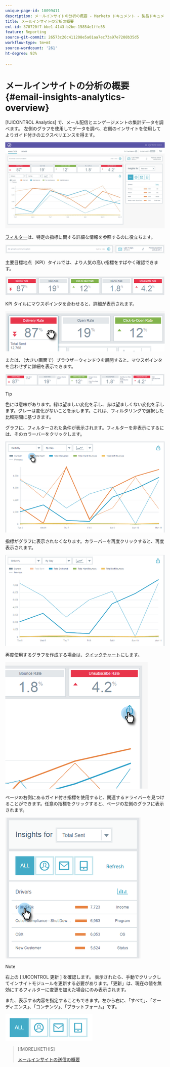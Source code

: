 ```yaml
---
unique-page-id: 10099411
description: メールインサイトの分析の概要 - Marketo ドキュメント - 製品ドキュメント
title: メールインサイトの分析の概要
exl-id: 370720f7-bbe1-4143-b2be-15854e1ffe55
feature: Reporting
source-git-commit: 26573c20c411208e5a01aa7ec73a97e7208b35d5
workflow-type: tm+mt
source-wordcount: '261'
ht-degree: 93%

---
```


# メールインサイトの分析の概要 {#email-insights-analytics-overview}

[!UICONTROL Analytics] で、メール配信とエンゲージメントの集計データを調べます。 左側のグラフを使用してデータを調べ、右側のインサイトを使用してよりガイド付きのエクスペリエンスを得ます。

![](assets/emailanalytics-1.jpg)

[フィルター](/help/marketo/product-docs/reporting/email-insights/filtering-in-email-insights.md)は、特定の指標に関する詳細な情報を参照するのに役立ちます。

![](assets/filter-field.png)

主要目標地点（KPI）タイルでは、より人気の高い指標をすばやく確認できます。

![](assets/kpi.png)

KPI タイルにマウスポインタを合わせると、詳細が表示されます。

![](assets/kpi-hover.png)

または、（大きい画面で）ブラウザーウィンドウを展開すると、マウスポインタを合わせずに詳細を表示できます。

![](assets/kpi-wide.png)

>[!TIP]
>
>色には意味があります。緑は望ましい変化を示し、赤は望ましくない変化を示します。グレーは変化がないことを示します。これは、フィルタリングで選択した比較期間に基づきます。

グラフに、フィルターされた条件が表示されます。フィルターを非表示にするには、そのカラーバーをクリックします。

![](assets/chart1.png)

指標がグラフに表示されなくなります。カラーバーを再度クリックすると、再度表示されます。

![](assets/chart2.png)

再度使用するグラフを作成する場合は、[クイックチャート](/help/marketo/product-docs/reporting/email-insights/email-insights-quick-charts.md)にします。

![](assets/quick-chart.png)

ページの右側にあるガイド付き指標を使用すると、関連するドライバーを見つけることができます。任意の指標をクリックすると、ページの左側のグラフに表示されます。

![](assets/guided-metrics-ps.png)

>[!NOTE]
>
>右上の [!UICONTROL  更新 ] を確認します。 表示されたら、手動でクリックしてインサイトモジュールを更新する必要があります。「更新」は、現在の値を無効にするフィルターに変更を加えた場合にのみ表示されます。

また、表示する内容を指定することもできます。左から右に、「すべて」、「オーディエンス」、「コンテンツ」、「プラットフォーム」です。

![](assets/guided-bar.png)

>[!MORELIKETHIS]
>
>[メールインサイトの送信の概要](/help/marketo/product-docs/reporting/email-insights/email-insights-sends-overview.md)

